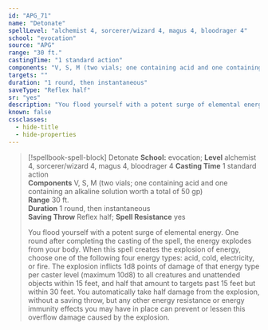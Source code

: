 ```yaml
---
id: "APG_71"
name: "Detonate"
spellLevel: "alchemist 4, sorcerer/wizard 4, magus 4, bloodrager 4"
school: "evocation"
source: "APG"
range: "30 ft."
castingTime: "1 standard action"
components: "V, S, M (two vials; one containing acid and one containing an alkaline solution worth a total of 50 gp)"
targets: ""
duration: "1 round, then instantaneous"
saveType: "Reflex half"
sr: "yes"
description: "You flood yourself with a potent surge of elemental energy.  One round after completing the casting of the spell, the energy explodes from your body.  When this spell creates the explosion of energy, choose one of the following four energy types: acid, cold, electricity, or fire. The explosion inflicts 1d8 points of damage of that energy type per caster level (maximum 10d8) to all creatures and unattended objects within 15 feet, and half that amount to targets past 15 feet but within 30 feet. You automatically take half damage from the explosion, without a saving throw, but any other energy resistance or energy immunity effects you may have in place can prevent or lessen this overflow damage caused by the explosion."
known: false
cssclasses:
  - hide-title
  - hide-properties
---
```


> [!spellbook-spell-block] Detonate
> **School:** evocation; **Level** alchemist 4, sorcerer/wizard 4, magus 4, bloodrager 4
> **Casting Time** 1 standard action  
> **Components** V, S, M (two vials; one containing acid and one containing an alkaline solution worth a total of 50 gp)  
> **Range** 30 ft.  
> **Duration** 1 round, then instantaneous  
> **Saving Throw** Reflex half; **Spell Resistance** yes
> 
> You flood yourself with a potent surge of elemental energy.  One round after completing the casting of the spell, the energy explodes from your body.  When this spell creates the explosion of energy, choose one of the following four energy types: acid, cold, electricity, or fire. The explosion inflicts 1d8 points of damage of that energy type per caster level (maximum 10d8) to all creatures and unattended objects within 15 feet, and half that amount to targets past 15 feet but within 30 feet. You automatically take half damage from the explosion, without a saving throw, but any other energy resistance or energy immunity effects you may have in place can prevent or lessen this overflow damage caused by the explosion.